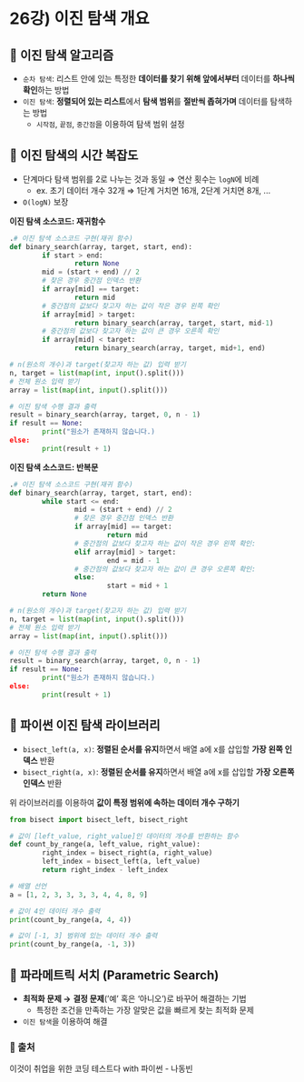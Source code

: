 # 26강) 이진 탐색 개요

## 📍 이진 탐색 알고리즘

- `순차 탐색`: 리스트 안에 있는 특정한 **데이터를 찾기 위해 앞에서부터** 데이터를 **하나씩 확인**하는 방법
- `이진 탐색`: **정렬되어 있는 리스트**에서 **탐색 범위**를 **절반씩 좁혀가며** 데이터를 탐색하는 방법
    - `시작점`, `끝점`, `중간점`을 이용하여 탐색 범위 설정
    

## 📍 이진 탐색의 시간 복잡도

- 단계마다 탐색 범위를 2로 나누는 것과 동일 ⇒ 연산 횟수는 `logN`에 비례
    - ex. 초기 데이터 개수 32개 ⇒ 1단계 거치면 16개, 2단계 거치면 8개, ...
- `O(logN)` 보장

**이진 탐색 소스코드: 재귀함수**

```python
.# 이진 탐색 소스코드 구현(재귀 함수)
def binary_search(array, target, start, end):
		if start > end:
				return None
		mid = (start + end) // 2
		# 찾은 경우 중간점 인덱스 반환
		if array[mid] == target:
				return mid
		# 중간점의 값보다 찾고자 하는 값이 작은 경우 왼쪽 확인
		if array[mid] > target:
				return binary_search(array, target, start, mid-1)
		# 중간점의 값보다 찾고자 하는 값이 큰 경우 오른쪽 확인
		if array[mid] < target:
				return binary_search(array, target, mid+1, end)

# n(원소의 개수)과 target(찾고자 하는 값) 입력 받기
n, target = list(map(int, input().split()))
# 전체 원소 입력 받기
array = list(map(int, input().split()))

# 이진 탐색 수행 결과 출력
result = binary_search(array, target, 0, n - 1)
if result == None:
		print("원소가 존재하지 않습니다.)
else:
		print(result + 1)
```

**이진 탐색 소스코드: 반복문**

```python
.# 이진 탐색 소스코드 구현(재귀 함수)
def binary_search(array, target, start, end):
		while start <= end:
				mid = (start + end) // 2
				# 찾은 경우 중간점 인덱스 반환
				if array[mid] == target:
						return mid
				# 중간점의 값보다 찾고자 하는 값이 작은 경우 왼쪽 확인:
				elif array[mid] > target:
						end = mid - 1
				# 중간점의 값보다 찾고자 하는 값이 큰 경우 오른쪽 확인:
				else:
						start = mid + 1
		return None

# n(원소의 개수)과 target(찾고자 하는 값) 입력 받기
n, target = list(map(int, input().split()))
# 전체 원소 입력 받기
array = list(map(int, input().split()))

# 이진 탐색 수행 결과 출력
result = binary_search(array, target, 0, n - 1)
if result == None:
		print("원소가 존재하지 않습니다.)
else:
		print(result + 1)
```

## 📍 파이썬 이진 탐색 라이브러리

- `bisect_left(a, x)`: **정렬된 순서를 유지**하면서 배열 a에 x를 삽입할 **가장 왼쪽 인덱스** 반환
- `bisect_right(a, x)`: **정렬된 순서를 유지**하면서 배열 a에 x를 삽입할 **가장 오른쪽 인덱스** 반환

위 라이브러리를 이용하여 **값이 특정 범위에 속하는 데이터 개수 구하기**

```python
from bisect import bisect_left, bisect_right

# 값이 [left_value, right_value]인 데이터의 개수를 반환하는 함수
def count_by_range(a, left_value, right_value):
		right_index = bisect_right(a, right_value)
		left_index = bisect_left(a, left_value)
		return right_index - left_index

# 배열 선언
a = [1, 2, 3, 3, 3, 3, 4, 4, 8, 9]

# 값이 4인 데이터 개수 출력
print(count_by_range(a, 4, 4))

# 값이 [-1, 3] 범위에 있는 데이터 개수 출력
print(count_by_range(a, -1, 3))
```

## 📍 파라메트릭 서치 (Parametric Search)

- **최적화 문제 →** **결정 문제**(’예’ 혹은 ‘아니오’)로 바꾸어 해결하는 기법
    - 특정한 조건을 만족하는 가장 알맞은 값을 빠르게 찾는 최적화 문제
- `이진 탐색`을 이용하여 해결


### 📍 출처
이것이 취업을 위한 코딩 테스트다 with 파이썬 - 나동빈